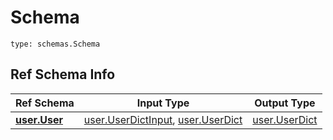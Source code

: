 # Schema
```
type: schemas.Schema
```

## Ref Schema Info
Ref Schema | Input Type | Output Type
---------- | ---------- | -----------
[**user.User**](../../../../../../../components/schema/user.md) | [user.UserDictInput](../../../../../../../components/schema/user.md#userdictinput), [user.UserDict](../../../../../../../components/schema/user.md#userdict) | [user.UserDict](../../../../../../../components/schema/user.md#userdict)
